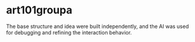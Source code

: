 # art101groupa

The base structure and idea were built independently, and the AI was used for debugging and refining the interaction behavior.
